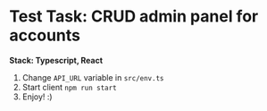# Test Task: CRUD admin panel for accounts
**Stack: Typescript, React**

1. Change `API_URL` variable in `src/env.ts`
2. Start client `npm run start`
3. Enjoy! :)
